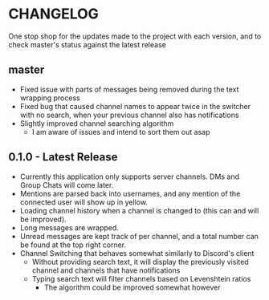 # CHANGELOG

One stop shop for the updates made to the project with each version, and to check master's status against the latest release

## master
- Fixed issue with parts of messages being removed during the text wrapping process
- Fixed bug that caused channel names to appear twice in the switcher with no search, when your previous channel also has notifications
- Slightly improved channel searching algorithm
    - I am aware of issues and intend to sort them out asap

## 0.1.0 - Latest Release
- Currently this application only supports server channels. DMs and Group Chats will come later.
- Mentions are parsed back into usernames, and any mention of the connected user will show up in yellow.
- Loading channel history when a channel is changed to (this can and will be improved).
- Long messages are wrapped.
- Unread messages are kept track of per channel, and a total number can be found at the top right corner.
- Channel Switching that behaves somewhat similarly to Discord's client
    - Without providing search text, it will display the previously visited channel and channels that have notifications
    - Typing search text will filter channels based on Levenshtein ratios
        - The algorithm could be improved somewhat however
